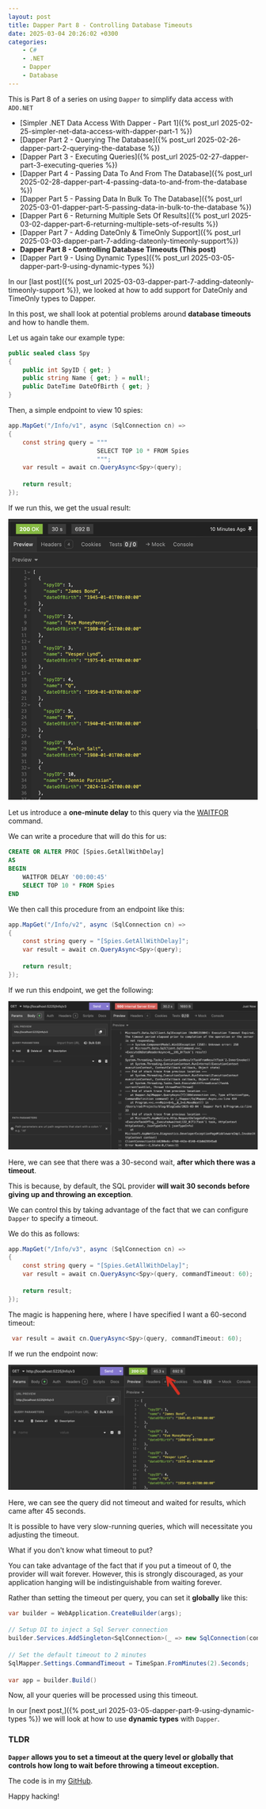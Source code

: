 ```yaml
---
layout: post
title: Dapper Part 8 - Controlling Database Timeouts
date: 2025-03-04 20:26:02 +0300
categories:
    - C#
    - .NET
    - Dapper
    - Database
---
```

This is Part 8 of a series on using `Dapper` to simplify data access with `ADO.NET`

* [Simpler .NET Data Access With Dapper - Part 1]({% post_url 2025-02-25-simpler-net-data-access-with-dapper-part-1 %})
* [Dapper Part 2 - Querying The Database]({% post_url 2025-02-26-dapper-part-2-querying-the-database %})
* [Dapper Part 3 - Executing Queries]({% post_url 2025-02-27-dapper-part-3-executing-queries %})
* [Dapper Part 4 - Passing Data To And From The Database]({% post_url 2025-02-28-dapper-part-4-passing-data-to-and-from-the-database %})
* [Dapper Part 5 - Passing Data In Bulk To The Database]({% post_url 2025-03-01-dapper-part-5-passing-data-in-bulk-to-the-database %})
* [Dapper Part 6 - Returning Multiple Sets Of Results]({% post_url 2025-03-02-dapper-part-6-returning-multiple-sets-of-results %})
* [Dapper Part 7 - Adding DateOnly & TimeOnly Support]({% post_url 2025-03-03-dapper-part-7-adding-dateonly-timeonly-support%})
* **Dapper Part 8 - Controlling Database Timeouts (This post)**
* [Dapper Part 9 - Using Dynamic Types]({% post_url 2025-03-05-dapper-part-9-using-dynamic-types %})

In our [last post]({% post_url 2025-03-03-dapper-part-7-adding-dateonly-timeonly-support %}), we looked at how to add support for DateOnly and TimeOnly types to Dapper.

In this post, we shall look at potential problems around **database timeouts** and how to handle them.

Let us again take our example type:

```c#
public sealed class Spy
{
    public int SpyID { get; }
    public string Name { get; } = null!;
    public DateTime DateOfBirth { get; }
}
```

Then, a simple endpoint to view 10 spies:

```c#
app.MapGet("/Info/v1", async (SqlConnection cn) =>
{
    const string query = """
                         SELECT TOP 10 * FROM Spies
                         """;
    var result = await cn.QueryAsync<Spy>(query);

    return result;
});
```

If we run this, we get the usual result:

![Spies](../images/2025/03/Spies.png)

Let us introduce a **one-minute delay** to this query via the [WAITFOR](https://learn.microsoft.com/en-us/sql/t-sql/language-elements/waitfor-transact-sql?view=sql-server-ver16) command.

We can write a procedure that will do this for us:

```sql
CREATE OR ALTER PROC [Spies.GetAllWithDelay]
AS
BEGIN
    WAITFOR DELAY '00:00:45'
    SELECT TOP 10 * FROM Spies
END
```

We then call this procedure from an endpoint like this:

```c#
app.MapGet("/Info/v2", async (SqlConnection cn) =>
{
    const string query = "[Spies.GetAllWithDelay]";
    var result = await cn.QueryAsync<Spy>(query);

    return result;
});
```

If we run this endpoint, we get the following:

![Timeout](../images/2025/03/DapperTimeout.png)

Here, we can see that there was a 30-second wait, **after which there was a timeout**.

This is because, by default, the SQL provider **will wait 30 seconds before giving up and throwing an exception**.

We can control this by taking advantage of the fact that we can configure `Dapper` to specify a timeout.

We do this as follows:

```c#
app.MapGet("/Info/v3", async (SqlConnection cn) =>
{
    const string query = "[Spies.GetAllWithDelay]";
    var result = await cn.QueryAsync<Spy>(query, commandTimeout: 60);

    return result;
});
```

The magic is happening here, where I have specified I want a 60-second timeout:

```c#
 var result = await cn.QueryAsync<Spy>(query, commandTimeout: 60);
```

If we run the endpoint now:

![TimeoutSuccess](../images/2025/03/TimeoutSuccess.png)

Here, we can see the query did not timeout and waited for results, which came after 45 seconds.

It is possible to have very slow-running queries, which will necessitate you adjusting the timeout.

What if you don't know what timeout to put?

You can take advantage of the fact that if you put a timeout of 0, the provider will wait forever. However, this is strongly discouraged, as your application hanging will be indistinguishable from waiting forever.

Rather than setting the timeout per query, you can set it **globally** like this:

```c#
var builder = WebApplication.CreateBuilder(args);

// Setup DI to inject a Sql Server connection
builder.Services.AddSingleton<SqlConnection>(_ => new SqlConnection(connectionString));

// Set the default timeout to 2 minutes
SqlMapper.Settings.CommandTimeout = TimeSpan.FromMinutes(2).Seconds;

var app = builder.Build()
```

Now, all your queries will be processed using this timeout.

In our [next post,]({% post_url 2025-03-05-dapper-part-9-using-dynamic-types %}) we will look at how to use **dynamic types** with `Dapper`.

### TLDR

**`Dapper` allows you to set a timeout at the query level or globally that controls how long to wait before throwing a timeout exception.**

The code is in my [GitHub](https://github.com/conradakunga/BlogCode/tree/master/2025-03-04%20-%20Dapper%20Part%208).

Happy hacking!
